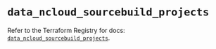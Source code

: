 # `data_ncloud_sourcebuild_projects`

Refer to the Terraform Registry for docs: [`data_ncloud_sourcebuild_projects`](https://registry.terraform.io/providers/navercloudplatform/ncloud/4.0.4/docs/data-sources/sourcebuild_projects).
